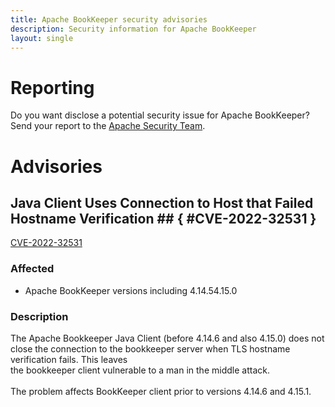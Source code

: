 ```yaml
---
title: Apache BookKeeper security advisories
description: Security information for Apache BookKeeper
layout: single
---
```


# Reporting

Do you want disclose a potential security issue for Apache BookKeeper? Send your report to the  [Apache Security Team](mailto:security@apache.org).

# Advisories

## Java Client Uses Connection to Host that Failed Hostname Verification ## { #CVE-2022-32531 }

[CVE-2022-32531](./CVE-2022-32531.cve.json)

### Affected

* Apache BookKeeper versions  including 4.14.54.15.0


### Description

<span style="background-color: rgb(255, 255, 255);">The Apache Bookkeeper Java Client (before 4.14.6 and also 4.15.0) does not close the connection to the</span><span style="background-color: rgb(255, 255, 255);"> bookkeeper server when TLS hostname verification fails. This leaves</span><br><span style="background-color: rgb(255, 255, 255);">the bookkeeper client vulnerable to a man in the middle attack.<br></span><br>The problem affects BookKeeper client prior to versions 4.14.6 and 4.15.1.